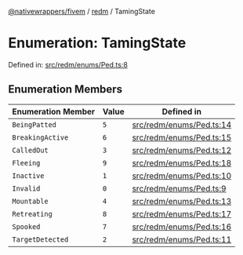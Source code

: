 [@nativewrappers/fivem](../../README.md) / [redm](../README.md) / TamingState

# Enumeration: TamingState

Defined in: [src/redm/enums/Ped.ts:8](https://github.com/nativewrappers/nativewrappers/blob/99c881fe3bb9acc58d25c55399e7f11bef9ab7c6/src/redm/enums/Ped.ts#L8)

## Enumeration Members

| Enumeration Member | Value | Defined in |
| ------ | ------ | ------ |
| <a id="beingpatted"></a> `BeingPatted` | `5` | [src/redm/enums/Ped.ts:14](https://github.com/nativewrappers/nativewrappers/blob/99c881fe3bb9acc58d25c55399e7f11bef9ab7c6/src/redm/enums/Ped.ts#L14) |
| <a id="breakingactive"></a> `BreakingActive` | `6` | [src/redm/enums/Ped.ts:15](https://github.com/nativewrappers/nativewrappers/blob/99c881fe3bb9acc58d25c55399e7f11bef9ab7c6/src/redm/enums/Ped.ts#L15) |
| <a id="calledout"></a> `CalledOut` | `3` | [src/redm/enums/Ped.ts:12](https://github.com/nativewrappers/nativewrappers/blob/99c881fe3bb9acc58d25c55399e7f11bef9ab7c6/src/redm/enums/Ped.ts#L12) |
| <a id="fleeing"></a> `Fleeing` | `9` | [src/redm/enums/Ped.ts:18](https://github.com/nativewrappers/nativewrappers/blob/99c881fe3bb9acc58d25c55399e7f11bef9ab7c6/src/redm/enums/Ped.ts#L18) |
| <a id="inactive"></a> `Inactive` | `1` | [src/redm/enums/Ped.ts:10](https://github.com/nativewrappers/nativewrappers/blob/99c881fe3bb9acc58d25c55399e7f11bef9ab7c6/src/redm/enums/Ped.ts#L10) |
| <a id="invalid"></a> `Invalid` | `0` | [src/redm/enums/Ped.ts:9](https://github.com/nativewrappers/nativewrappers/blob/99c881fe3bb9acc58d25c55399e7f11bef9ab7c6/src/redm/enums/Ped.ts#L9) |
| <a id="mountable"></a> `Mountable` | `4` | [src/redm/enums/Ped.ts:13](https://github.com/nativewrappers/nativewrappers/blob/99c881fe3bb9acc58d25c55399e7f11bef9ab7c6/src/redm/enums/Ped.ts#L13) |
| <a id="retreating"></a> `Retreating` | `8` | [src/redm/enums/Ped.ts:17](https://github.com/nativewrappers/nativewrappers/blob/99c881fe3bb9acc58d25c55399e7f11bef9ab7c6/src/redm/enums/Ped.ts#L17) |
| <a id="spooked"></a> `Spooked` | `7` | [src/redm/enums/Ped.ts:16](https://github.com/nativewrappers/nativewrappers/blob/99c881fe3bb9acc58d25c55399e7f11bef9ab7c6/src/redm/enums/Ped.ts#L16) |
| <a id="targetdetected"></a> `TargetDetected` | `2` | [src/redm/enums/Ped.ts:11](https://github.com/nativewrappers/nativewrappers/blob/99c881fe3bb9acc58d25c55399e7f11bef9ab7c6/src/redm/enums/Ped.ts#L11) |
